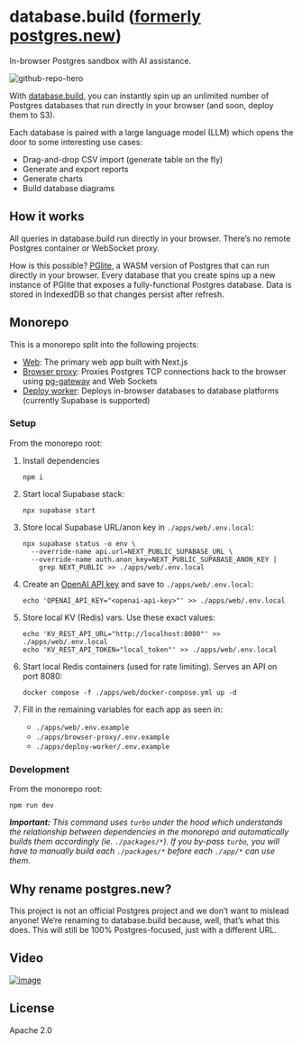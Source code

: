 # database.build ([formerly postgres.new](#why-rename-postgresnew))

In-browser Postgres sandbox with AI assistance.

![github-repo-hero](https://github.com/user-attachments/assets/1ace0688-dfa7-4ddb-86bc-c976fa5b2f42)

With [database.build](https://database.build), you can instantly spin up an unlimited number of Postgres databases that run directly in your browser (and soon, deploy them to S3).

Each database is paired with a large language model (LLM) which opens the door to some interesting use cases:

- Drag-and-drop CSV import (generate table on the fly)
- Generate and export reports
- Generate charts
- Build database diagrams

## How it works

All queries in database.build run directly in your browser. There’s no remote Postgres container or WebSocket proxy.

How is this possible? [PGlite](https://pglite.dev/), a WASM version of Postgres that can run directly in your browser. Every database that you create spins up a new instance of PGlite that exposes a fully-functional Postgres database. Data is stored in IndexedDB so that changes persist after refresh.

## Monorepo

This is a monorepo split into the following projects:

- [Web](./apps/web/): The primary web app built with Next.js
- [Browser proxy](./apps/browser-proxy/): Proxies Postgres TCP connections back to the browser using [pg-gateway](https://github.com/supabase-community/pg-gateway) and Web Sockets
- [Deploy worker](./apps/deploy-worker/): Deploys in-browser databases to database platforms (currently Supabase is supported)

### Setup

From the monorepo root:

1. Install dependencies

   ```shell
   npm i
   ```

2. Start local Supabase stack:
   ```shell
   npx supabase start
   ```
3. Store local Supabase URL/anon key in `./apps/web/.env.local`:
   ```shell
   npx supabase status -o env \
     --override-name api.url=NEXT_PUBLIC_SUPABASE_URL \
     --override-name auth.anon_key=NEXT_PUBLIC_SUPABASE_ANON_KEY |
       grep NEXT_PUBLIC >> ./apps/web/.env.local
   ```
4. Create an [OpenAI API key](https://platform.openai.com/api-keys) and save to `./apps/web/.env.local`:
   ```shell
   echo 'OPENAI_API_KEY="<openai-api-key>"' >> ./apps/web/.env.local
   ```
5. Store local KV (Redis) vars. Use these exact values:

   ```shell
   echo 'KV_REST_API_URL="http://localhost:8080"' >> ./apps/web/.env.local
   echo 'KV_REST_API_TOKEN="local_token"' >> ./apps/web/.env.local
   ```

6. Start local Redis containers (used for rate limiting). Serves an API on port 8080:

   ```shell
   docker compose -f ./apps/web/docker-compose.yml up -d
   ```

7. Fill in the remaining variables for each app as seen in:

   - `./apps/web/.env.example`
   - `./apps/browser-proxy/.env.example`
   - `./apps/deploy-worker/.env.example`

### Development

From the monorepo root:

```shell
npm run dev
```

_**Important:** This command uses `turbo` under the hood which understands the relationship between dependencies in the monorepo and automatically builds them accordingly (ie. `./packages/*`). If you by-pass `turbo`, you will have to manually build each `./packages/*` before each `./app/*` can use them._

## Why rename postgres.new?

This project is not an official Postgres project and we don’t want to mislead anyone! We’re renaming to database.build because, well, that’s what this does. This will still be 100% Postgres-focused, just with a different URL.

## Video

[![image](https://github.com/user-attachments/assets/9da04785-d813-4e9c-a400-4e00c63381a1)](https://youtu.be/ooWaPVvljlU)

## License

Apache 2.0
